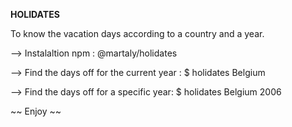 <strong>HOLIDATES</strong>

To know the vacation days according to a country and a year.

--> Instalaltion
npm : @martaly/holidates

--> Find the days off for the current year :
    $ holidates Belgium
    
--> Find the days off for a specific year:
    $ holidates Belgium 2006
    
~~ Enjoy ~~
